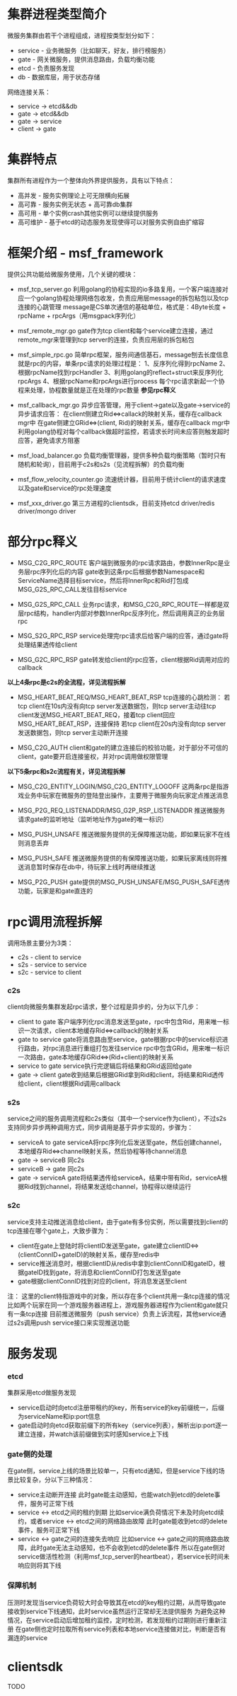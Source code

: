 # 集群进程类型简介
微服务集群由若干个进程组成，进程按类型划分如下：
* service - 业务微服务（比如聊天，好友，排行榜服务）
* gate - 网关微服务，提供消息路由，负载均衡功能
* etcd - 负责服务发现
* db - 数据库层，用于状态存储

网络连接关系：
* service -> etcd&&db
* gate -> etcd&&db
* gate -> service
* client -> gate

# 集群特点
集群所有进程作为一个整体向外界提供服务，具有以下特点：
* 高并发 - 服务实例理论上可无限横向拓展
* 高可靠 - 服务实例无状态 + 高可靠db集群
* 高可用 - 单个实例crash其他实例可以继续提供服务
* 高可维护 - 基于etcd的动态服务发现使得可以对服务实例自由扩缩容

# 框架介绍 - msf_framework
提供公共功能给微服务使用，几个关键的模块：
* msf_tcp_server.go
利用golang的协程实现的io多路复用，一个客户端连接对应一个golang协程处理网络包收发，负责应用层message的拆包粘包以及tcp连接的心跳管理
message是CS单次通信的基础单位，格式是：4Byte长度 + rpcName + rpcArgs（用msgpack序列化）

* msf_remote_mgr.go
gate作为tcp client和每个service建立连接，通过remote_mgr来管理到tcp server的连接，负责应用层的拆包粘包

* msf_simple_rpc.go
简单rpc框架，服务间通信基石，message刨去长度信息就是rpc的内容，单条rpc请求的处理过程是：
   1、反序列化得到rpcName
   2、根据rpcName找到rpcHandler
   3、利用golang的reflect+struct来反序列化rpcArgs
   4、根据rpcName和rpcArgs进行process
   每个rpc请求新起一个协程来处理，协程数量就是正在处理的rpc数量
   **参见rpc释义**

* msf_callback_mgr.go
异步应答管理，用于client->gate以及gate->service的异步请求应答：
  在client侧建立Rid<=>callack的映射关系，缓存在callback mgr中
  在gate侧建立GRid<=>(client, Rid)的映射关系，缓存在callback mgr中
利用golang协程对每个callback做超时监控，若请求长时间未应答则触发超时应答，避免请求方阻塞

* msf_load_balancer.go
负载均衡管理器，提供多种负载均衡策略（暂时只有随机和轮询），目前用于c2s和s2s（见流程拆解）的负载均衡

* msf_flow_velocity_counter.go
流速统计器，目前用于统计client的请求速度以及gate和service的rpc处理速度

* msf_xxx_driver.go
第三方进程的clientsdk，目前支持etcd driver/redis driver/mongo driver


# 部分rpc释义
* MSG_C2G_RPC_ROUTE
  客户端到微服务的rpc请求路由，参数InnerRpc是业务层rpc序列化后的内容
  gate收到这条rpc后根据参数Namespace和ServiceName选择目标service，然后将InnerRpc和Rid打包成MSG_G2S_RPC_CALL发往目标service

* MSG_G2S_RPC_CALL
  业务rpc请求，和MSG_C2G_RPC_ROUTE一样都是双层rpc结构，handler内部对参数InnerRpc反序列化，然后调用真正的业务层rpc

* MSG_S2G_RPC_RSP
  service处理完rpc请求后给客户端的应答，通过gate将处理结果透传给client

* MSG_G2C_RPC_RSP
  gate转发给client的rpc应答，client根据Rid调用对应的callback

**以上4条rpc是c2s的全流程，详见流程拆解**

* MSG_HEART_BEAT_REQ/MSG_HEART_BEAT_RSP
  tcp连接的心跳检测：
  若tcp client在10s内没有向tcp server发送数据包，则tcp server主动往tcp client发送MSG_HEART_BEAT_REQ，接着tcp client回应MSG_HEART_BEAT_RSP，连接保持
  若tcp client在20s内没有向tcp server发送数据包，则tcp server主动断开连接

* MSG_C2G_AUTH
  client和gate的建立连接后的校验功能，对于部分不可信的client，gate要开启连接鉴权，并对rpc调用做权限管理


**以下5条rpc和s2c流程有关，详见流程拆解**
* MSG_C2G_ENTITY_LOGIN/MSG_C2G_ENTITY_LOGOFF
  这两条rpc是指游戏业务中玩家在微服务的登陆登出操作，主要用于微服务向玩家定点推送消息

* MSG_P2G_REQ_LISTENADDR/MSG_G2P_RSP_LISTENADDR
  推送微服务请求gate的监听地址（监听地址作为gate的唯一标识）

* MSG_PUSH_UNSAFE
  推送微服务提供的无保障推送功能，即如果玩家不在线则消息丢弃

* MSG_PUSH_SAFE
  推送微服务提供的有保障推送功能，如果玩家离线则将推送消息暂时保存在db中，待玩家上线时再继续推送

* MSG_P2G_PUSH
  gate提供的MSG_PUSH_UNSAFE/MSG_PUSH_SAFE透传功能，玩家是和gate直连的


# rpc调用流程拆解
调用场景主要分为3类：
* c2s - client to service
* s2s - service to service
* s2c - service to client

### c2s
client向微服务集群发起rpc请求，整个过程是异步的，分为以下几步：
* client to gate
   客户端序列化rpc消息发送至gate，rpc中包含Rid，用来唯一标识一次请求，client本地缓存Rid<=>callback的映射关系
* gate to service
   gate将消息路由至service，gate根据rpc中的service标识进行路由，对rpc消息进行重组打包发往service
   rpc中包含GRid，用来唯一标识一次路由，gate本地缓存GRid<=>(Rid+client)的映射关系
* service to gate
   service执行完逻辑后将结果和GRid返回给gate
* gate -> client
   gate收到结果后根据GRid拿到Rid和client，将结果和Rid透传给client，client根据Rid调用callback

### s2s
service之间的服务调用流程和c2s类似（其中一个service作为client），不过s2s支持同步异步两种调用方式，同步调用是基于异步实现的，步骤为：
* serviceA to gate
   serviceA将rpc序列化后发送至gate，然后创建channel，本地缓存Rid<=>channel映射关系，然后协程等待channel消息
* gate -> serviceB
   同c2s
* serviceB -> gate
   同c2s
* gate -> serviceA
   gate将结果透传给serviceA，结果中带有Rid，serviceA根据Rid找到channel，将结果发送给channel，协程得以继续运行


### s2c
service支持主动推送消息给client，由于gate有多份实例，所以需要找到client的tcp连接在哪个gate上，大致步骤为：
* client在gate上登陆时将clientID发送至gate，gate建立clientID<=>(clientConnID+gateID)的映射关系，缓存至redis中
* service推送消息时，根据clientID从redis中拿到clientConnID和gateID，根据gateID找到gate，将消息和clientConnID打包发送至gate
* gate根据clientConnID找到对应的client，将消息发送至client

注：
这里的client特指游戏中的对象，所以存在多个client共用一条tcp连接的情况
比如两个玩家在同一个游戏服务器进程上，游戏服务器进程作为client和gate就只有一条tcp连接
目前推送微服务（push service）负责上诉流程，其他service通过s2s调用push service接口来实现推送功能

# 服务发现
### etcd
集群采用etcd做服务发现
* service启动时向etcd注册带租约的key，所有service的key前缀统一，后缀为serviceName和ip:port信息
* gate启动时向etcd获取前缀下的所有key（service列表），解析出ip:port逐一建立连接，并watch该前缀做到实时感知service上下线

### gate侧的处理
在gate侧，service上线的场景比较单一，只有etcd通知，但是service下线的场景比较复杂，分以下三种情况：
* service主动断开连接
   此时gate能主动感知，也能watch到etcd的delete事件，服务可正常下线
* service <-> etcd之间的租约到期
   比如service满负荷情况下未及时向etcd续约，或者service <-> etcd之间的网络路由故障
   此时gate能收到etcd的delete事件，服务可正常下线
* service <-> gate之间的连接失去响应
   比如service <-> gate之间的网络路由故障，此时gate无法主动感知，也不会收到etcd的delete事件
   所以在gate侧对service做活性检测（利用msf_tcp_server的heartbeat），若service长时间未响应则将其下线

### 保障机制
压测时发现当service负荷较大时会导致其在etcd的key租约过期，从而导致gate接收到service下线通知，此时service虽然运行正常却无法提供服务
为避免这种情况，在service启动后增加租约监控，定时检测，若发现租约过期则进行重新注册
在gate侧也定时拉取所有service列表和本地service连接做对比，判断是否有漏连的service

# clientsdk
TODO
